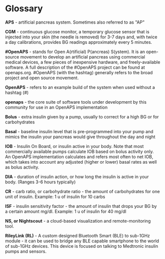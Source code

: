 # Glossary

<b>APS</b> - artificial pancreas system. Sometimes also referred to as "AP"

<b>CGM</b> - continuous glucose monitor, a temporary glucose sensor that is injected into your skin (the needle is removed) for 3-7 days and, with twice a day calibrations, provides BG readings approximately every 5 minutes.

<b>\#OpenAPS</b> - stands for Open A(rtificial) P(ancreas) S(ystem). It is an open-source movement to develop an artificial pancreas using commercial medical devices, a few pieces of inexpensive hardware, and freely-available software. A full description of the #OpenAPS project can be found at openaps.org. \#OpenAPS (with the hashtag) generally refers to the broad project and open source movement.

<b>OpenAPS</b> - refers to an example build of the system when used without a hashtag (\#)

<b>openaps</b> - the core suite of software tools under development by this community for use in an OpenAPS implementation

<b>Bolus</b> - extra insulin given by a pump, usually to correct for a high BG or for carbohydrates

<b>Basal</b> - baseline insulin level that is pre-programmed into your pump and mimics the insulin your pancreas would give throughout the day and night

<b>IOB</b> - Insulin On Board, or insulin active in your body. Note that most commercially available pumps calculate IOB based on bolus activity only. An OpenAPS implementation calculates and refers most often to net IOB, which takes into account any adjusted (higher or lower) basal rates as well as bolus activity.

<b>DIA</b> - duration of insulin action, or how long the insulin is active in your body. (Ranges 3-6 hours typically)

<b>CR</b> - carb ratio, or carbohydrate ratio - the amount of carbohydrates for one unit of insulin. Example: 1 u of insulin for 10 carbs

<b>ISF</b> - insulin sensitivity factor - the amount of insulin that drops your BG by a certain amount mg/dl. Example: 1 u of insulin for 40 mg/dl

<b>NS, or Nightscout</b> - a cloud-based visualization and remote-monitoring tool. 

<b>RileyLink (RL)</b> - A custom designed Bluetooth Smart (BLE) to sub-1GHz module - it can be used to bridge any BLE capable smartphone to the world of sub-1GHz devices. This device is focused on talking to Medtronic insulin pumps and sensors.
